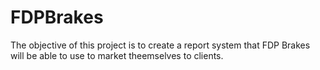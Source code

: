 # FDPBrakes
The objective of this project is to create a report system that FDP Brakes will be able to use to market theemselves to clients. 
